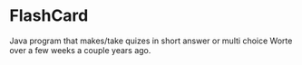 # FlashCard
Java program that makes/take quizes in short answer or multi choice
Worte over a few weeks a couple years ago.
